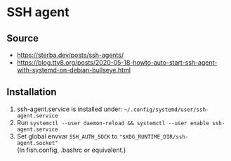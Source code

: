 # SSH agent

## Source

- <https://sterba.dev/posts/ssh-agents/>
- <https://blog.tty8.org/posts/2020-05-18-howto-auto-start-ssh-agent-with-systemd-on-debian-bullseye.html>

## Installation

1. ssh-agent.service is installed under: `~/.config/systemd/user/ssh-agent.service`
2. Run `systemctl --user daemon-reload && systemctl --user enable ssh-agent.service`
3. Set global envvar `SSH_AUTH_SOCK` to `"$XDG_RUNTIME_DIR/ssh-agent.socket"`  
   (In fish.config, .bashrc or equivalent.)

